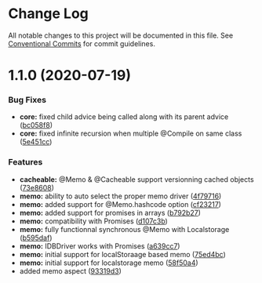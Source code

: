 # Change Log

All notable changes to this project will be documented in this file.
See [Conventional Commits](https://conventionalcommits.org) for commit guidelines.

# 1.1.0 (2020-07-19)


### Bug Fixes

* **core:** fixed child advice being called along with its parent advice ([bc058f8](https://github.com/NicolasThierion/aspectjs/commit/bc058f8f29716932ce8ef239219d075151a38111))
* **core:** fixed infinite recursion when multiple @Compile on same class ([5e451cc](https://github.com/NicolasThierion/aspectjs/commit/5e451cc2af340a94a5d3e1358bd1bf9e71db85e5))


### Features

* **cacheable:** @Memo & @Cacheable support versionning cached objects ([73e8608](https://github.com/NicolasThierion/aspectjs/commit/73e8608c06e7836fbc4c02f296ac309b9cf4690d))
* **memo:** ability to auto select the proper memo driver ([4f79716](https://github.com/NicolasThierion/aspectjs/commit/4f797169927602200ed6eab9b4d17b2d99ee45fb))
* **memo:** added support for @Memo.hashcode option ([cf23217](https://github.com/NicolasThierion/aspectjs/commit/cf232178b7662d528b2f474373ba5ccc1e84b65b))
* **memo:** added support for promises in arrays ([b792b27](https://github.com/NicolasThierion/aspectjs/commit/b792b27ee4ba44a8a1e78ee3709bf23c8fcbe317))
* **memo:** compatibility with Promises ([d107c3b](https://github.com/NicolasThierion/aspectjs/commit/d107c3b76c889f0fb6852043c534c080f5574e93))
* **memo:** fully functionnal synchronous @Memo with Localstorage ([b595daf](https://github.com/NicolasThierion/aspectjs/commit/b595daf519392e9754f4401344bb741efc3d037f))
* **memo:** IDBDriver works with Promises ([a639cc7](https://github.com/NicolasThierion/aspectjs/commit/a639cc7b8cc0495d7b2f871df0ffb75acb8c5eb4))
* **memo:** initial support for localStoraage based memo ([75ed4bc](https://github.com/NicolasThierion/aspectjs/commit/75ed4bc01996c426143c24e4d215a5a5d0ac5d03))
* **memo:** initial support for localstorage memo ([58f50a4](https://github.com/NicolasThierion/aspectjs/commit/58f50a4b5234528c3d15bf1834d8b664a7ee75f0))
* added memo aspect ([93319d3](https://github.com/NicolasThierion/aspectjs/commit/93319d364adfcd6e676ee5cb129c001731f83dd5))

